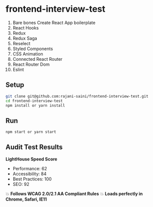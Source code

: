 # frontend-interview-test

1. Bare bones Create React App boilerplate
2. React Hooks
3. Redux
4. Redux Saga
5. Reselect
6. Styled Components
7. CSS Animation
8. Connected React Router
9. React Router Dom
10. Eslint

## Setup

```bash
git clone git@github.com:rajani-saini/frontend-interview-test.git
cd frontend-interview-test
npm install or yarn install
```

## Run

```bash
npm start or yarn start
```

## Audit Test Results

**LightHouse Speed Score**
* Performance: 62
* Accessibility: 84
* Best Practices: 100
* SEO: 92

:boom: **Follows WCAG 2.0/2.1 AA Compliant Rules**
:boom: **Loads perfectly in Chrome, Safari, IE11**

